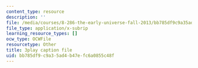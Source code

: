 ```yaml
---
content_type: resource
description: ''
file: /media/courses/8-286-the-early-universe-fall-2013/bb785df9c9a35ad4b47efc6a0855c48f_vKLqWj0FRyc.vtt
file_type: application/x-subrip
learning_resource_types: []
ocw_type: OCWFile
resourcetype: Other
title: 3play caption file
uid: bb785df9-c9a3-5ad4-b47e-fc6a0855c48f
---
```

